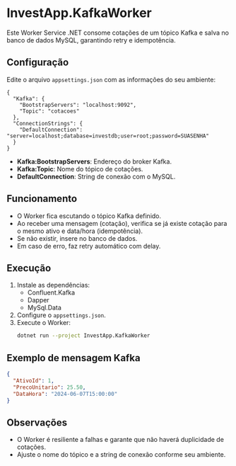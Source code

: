 # InvestApp.KafkaWorker

Este Worker Service .NET consome cotações de um tópico Kafka e salva no banco de dados MySQL, garantindo retry e idempotência.

## Configuração

Edite o arquivo `appsettings.json` com as informações do seu ambiente:

```
{
  "Kafka": {
    "BootstrapServers": "localhost:9092",
    "Topic": "cotacoes"
  },
  "ConnectionStrings": {
    "DefaultConnection": "server=localhost;database=investdb;user=root;password=SUASENHA"
  }
}
```

- **Kafka:BootstrapServers**: Endereço do broker Kafka.
- **Kafka:Topic**: Nome do tópico de cotações.
- **DefaultConnection**: String de conexão com o MySQL.

## Funcionamento

- O Worker fica escutando o tópico Kafka definido.
- Ao receber uma mensagem (cotação), verifica se já existe cotação para o mesmo ativo e data/hora (idempotência).
- Se não existir, insere no banco de dados.
- Em caso de erro, faz retry automático com delay.

## Execução

1. Instale as dependências:
   - Confluent.Kafka
   - Dapper
   - MySql.Data
2. Configure o `appsettings.json`.
3. Execute o Worker:
   ```sh
   dotnet run --project InvestApp.KafkaWorker
   ```

## Exemplo de mensagem Kafka
```json
{
  "AtivoId": 1,
  "PrecoUnitario": 25.50,
  "DataHora": "2024-06-07T15:00:00"
}
```

## Observações
- O Worker é resiliente a falhas e garante que não haverá duplicidade de cotações.
- Ajuste o nome do tópico e a string de conexão conforme seu ambiente. 